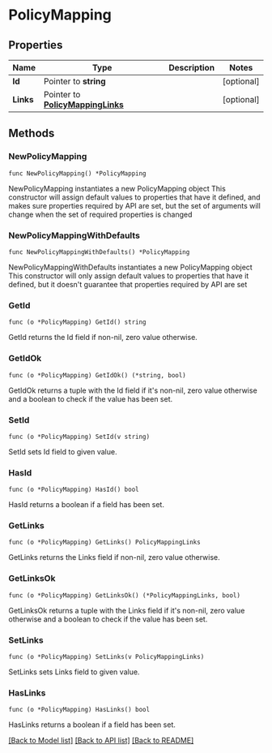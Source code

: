 # PolicyMapping

## Properties

Name | Type | Description | Notes
------------ | ------------- | ------------- | -------------
**Id** | Pointer to **string** |  | [optional] 
**Links** | Pointer to [**PolicyMappingLinks**](PolicyMappingLinks.md) |  | [optional] 

## Methods

### NewPolicyMapping

`func NewPolicyMapping() *PolicyMapping`

NewPolicyMapping instantiates a new PolicyMapping object
This constructor will assign default values to properties that have it defined,
and makes sure properties required by API are set, but the set of arguments
will change when the set of required properties is changed

### NewPolicyMappingWithDefaults

`func NewPolicyMappingWithDefaults() *PolicyMapping`

NewPolicyMappingWithDefaults instantiates a new PolicyMapping object
This constructor will only assign default values to properties that have it defined,
but it doesn't guarantee that properties required by API are set

### GetId

`func (o *PolicyMapping) GetId() string`

GetId returns the Id field if non-nil, zero value otherwise.

### GetIdOk

`func (o *PolicyMapping) GetIdOk() (*string, bool)`

GetIdOk returns a tuple with the Id field if it's non-nil, zero value otherwise
and a boolean to check if the value has been set.

### SetId

`func (o *PolicyMapping) SetId(v string)`

SetId sets Id field to given value.

### HasId

`func (o *PolicyMapping) HasId() bool`

HasId returns a boolean if a field has been set.

### GetLinks

`func (o *PolicyMapping) GetLinks() PolicyMappingLinks`

GetLinks returns the Links field if non-nil, zero value otherwise.

### GetLinksOk

`func (o *PolicyMapping) GetLinksOk() (*PolicyMappingLinks, bool)`

GetLinksOk returns a tuple with the Links field if it's non-nil, zero value otherwise
and a boolean to check if the value has been set.

### SetLinks

`func (o *PolicyMapping) SetLinks(v PolicyMappingLinks)`

SetLinks sets Links field to given value.

### HasLinks

`func (o *PolicyMapping) HasLinks() bool`

HasLinks returns a boolean if a field has been set.


[[Back to Model list]](../README.md#documentation-for-models) [[Back to API list]](../README.md#documentation-for-api-endpoints) [[Back to README]](../README.md)


